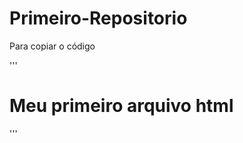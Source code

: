 # Primeiro-Repositorio

Para copiar o código

'''
<html>
  <h1>Meu primeiro arquivo html</h1>
</html>
'''
